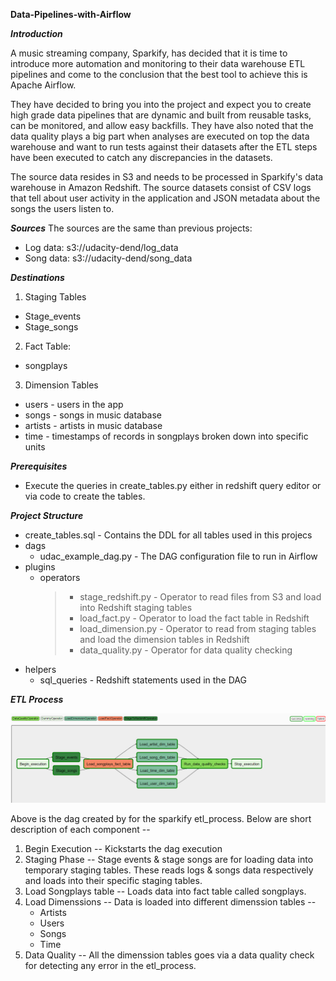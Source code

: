 **Data-Pipelines-with-Airflow**

***Introduction***

A music streaming company, Sparkify, has decided that it is time to introduce more automation and monitoring to their data warehouse ETL pipelines and come to the conclusion that the best tool to achieve this is Apache Airflow.

They have decided to bring you into the project and expect you to create high grade data pipelines that are dynamic and built from reusable tasks, can be monitored, and allow easy backfills. They have also noted that the data quality plays a big part when analyses are executed on top the data warehouse and want to run tests against their datasets after the ETL steps have been executed to catch any discrepancies in the datasets.

The source data resides in S3 and needs to be processed in Sparkify's data warehouse in Amazon Redshift. The source datasets consist of CSV logs that tell about user activity in the application and JSON metadata about the songs the users listen to.

***Sources***
The sources are the same than previous projects:

* Log data: s3://udacity-dend/log_data
* Song data: s3://udacity-dend/song_data

***Destinations***

1. Staging Tables

- Stage_events
- Stage_songs

2. Fact Table:

- songplays
  
3. Dimension Tables

- users - users in the app
- songs - songs in music database
- artists - artists in music database
- time - timestamps of records in songplays broken down into specific units

***Prerequisites***

- Execute the queries in create_tables.py either in redshift query editor or via code to create the tables.

***Project Structure***
 
- create_tables.sql - Contains the DDL for all tables used in this projecs
- dags
    * udac_example_dag.py - The DAG configuration file to run in Airflow
- plugins
    * operators
        >* stage_redshift.py - Operator to read files from S3 and load into Redshift staging tables
        >* load_fact.py - Operator to load the fact table in Redshift
        >* load_dimension.py - Operator to read from staging tables and load the dimension tables in Redshift
        >* data_quality.py - Operator for data quality checking
- helpers
    * sql_queries - Redshift statements used in the DAG

***ETL Process***

 ![Alt](./img/dag.PNG "Dag")

 Above is the dag created by for the sparkify etl_process. Below are short description of each component --

 1. Begin Execution -- Kickstarts the dag execution
 2. Staging Phase -- Stage events & stage songs are for loading data into temporary staging tables. These reads logs & songs data respectively and loads into their specific staging tables.
 3. Load Songplays table -- Loads  data into fact table called songplays.
 4. Load Dimenssions -- Data is loaded into different dimenssion tables --
    * Artists
    * Users
    * Songs
    * Time
  5. Data Quality -- All the dimenssion tables goes via a data quality check for detecting any error in the etl_process. 

